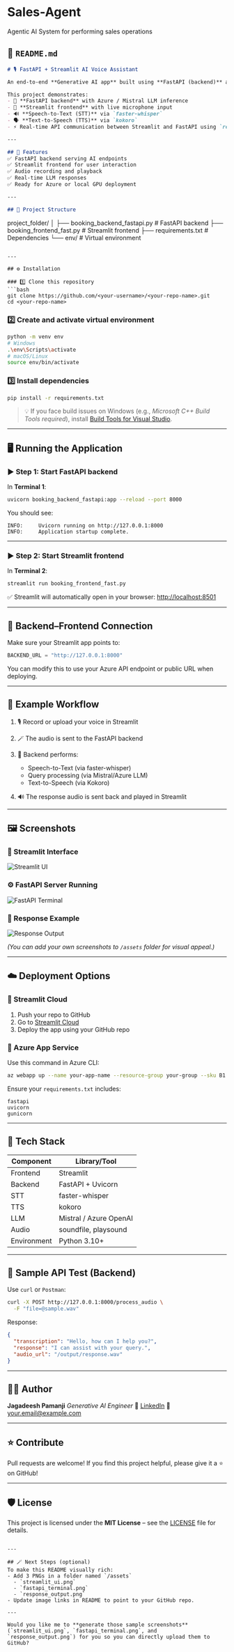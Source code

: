 # Sales-Agent
Agentic AI System for performing sales operations
## 📘 `README.md`

```markdown
# 🎙️ FastAPI + Streamlit AI Voice Assistant

An end-to-end **Generative AI app** built using **FastAPI (backend)** and **Streamlit (frontend)** for real-time speech-to-text, LLM-based reasoning, and text-to-speech response generation.

This project demonstrates:
- 🧠 **FastAPI backend** with Azure / Mistral LLM inference  
- 🎨 **Streamlit frontend** with live microphone input  
- 🔊 **Speech-to-Text (STT)** via `faster-whisper`  
- 🗣️ **Text-to-Speech (TTS)** via `kokoro`  
- ⚡ Real-time API communication between Streamlit and FastAPI using `requests`

---

## 🚀 Features
✅ FastAPI backend serving AI endpoints  
✅ Streamlit frontend for user interaction  
✅ Audio recording and playback  
✅ Real-time LLM responses  
✅ Ready for Azure or local GPU deployment  

---

## 🧩 Project Structure
```

project_folder/
│
├── booking_backend_fastapi.py     # FastAPI backend
├── booking_frontend_fast.py       # Streamlit frontend
├── requirements.txt               # Dependencies
└── env/                           # Virtual environment

````

---

## ⚙️ Installation

### 1️⃣ Clone this repository
```bash
git clone https://github.com/<your-username>/<your-repo-name>.git
cd <your-repo-name>
````

### 2️⃣ Create and activate virtual environment

```bash
python -m venv env
# Windows
.\env\Scripts\activate
# macOS/Linux
source env/bin/activate
```

### 3️⃣ Install dependencies

```bash
pip install -r requirements.txt
```

> 💡 If you face build issues on Windows (e.g., *Microsoft C++ Build Tools required*),
> install [Build Tools for Visual Studio](https://visualstudio.microsoft.com/visual-cpp-build-tools/).

---

## 🖥️ Running the Application

### ▶️ Step 1: Start FastAPI backend

In **Terminal 1**:

```bash
uvicorn booking_backend_fastapi:app --reload --port 8000
```

You should see:

```
INFO:     Uvicorn running on http://127.0.0.1:8000
INFO:     Application startup complete.
```

---

### ▶️ Step 2: Start Streamlit frontend

In **Terminal 2**:

```bash
streamlit run booking_frontend_fast.py
```

✅ Streamlit will automatically open in your browser:
[http://localhost:8501](http://localhost:8501)

---

## 🔗 Backend–Frontend Connection

Make sure your Streamlit app points to:

```python
BACKEND_URL = "http://127.0.0.1:8000"
```

You can modify this to use your Azure API endpoint or public URL when deploying.

---

## 🧠 Example Workflow

1. 🎙️ Record or upload your voice in Streamlit
2. 🪄 The audio is sent to the FastAPI backend
3. 🧾 Backend performs:

   * Speech-to-Text (via faster-whisper)
   * Query processing (via Mistral/Azure LLM)
   * Text-to-Speech (via Kokoro)
4. 🔊 The response audio is sent back and played in Streamlit

---

## 🖼️ Screenshots

### 🧩 Streamlit Interface

![Streamlit UI](assets/streamlit_ui.png)

### ⚙️ FastAPI Server Running

![FastAPI Terminal](assets/fastapi_terminal.png)

### 🧠 Response Example

![Response Output](assets/response_output.png)

*(You can add your own screenshots to `/assets` folder for visual appeal.)*

---

## ☁️ Deployment Options

### 🔹 Streamlit Cloud

1. Push your repo to GitHub
2. Go to [Streamlit Cloud](https://share.streamlit.io)
3. Deploy the app using your GitHub repo

### 🔹 Azure App Service

Use this command in Azure CLI:

```bash
az webapp up --name your-app-name --resource-group your-group --sku B1
```

Ensure your `requirements.txt` includes:

```
fastapi
uvicorn
gunicorn
```

---

## 🧰 Tech Stack

| Component   | Library/Tool           |
| ----------- | ---------------------- |
| Frontend    | Streamlit              |
| Backend     | FastAPI + Uvicorn      |
| STT         | faster-whisper         |
| TTS         | kokoro                 |
| LLM         | Mistral / Azure OpenAI |
| Audio       | soundfile, playsound   |
| Environment | Python 3.10+           |

---

## 🧪 Sample API Test (Backend)

Use `curl` or `Postman`:

```bash
curl -X POST http://127.0.0.1:8000/process_audio \
  -F "file=@sample.wav"
```

Response:

```json
{
  "transcription": "Hello, how can I help you?",
  "response": "I can assist with your query.",
  "audio_url": "/output/response.wav"
}
```

---

## 👨‍💻 Author

**Jagadeesh Pamanji**
*Generative AI Engineer*
🔗 [LinkedIn](https://linkedin.com/in/your-profile)
📧 [your.email@example.com](mailto:your.email@example.com)

---

## ⭐ Contribute

Pull requests are welcome!
If you find this project helpful, please give it a ⭐ on GitHub!

---

## 🛡️ License

This project is licensed under the **MIT License** – see the [LICENSE](LICENSE) file for details.

```

---

## 🪄 Next Steps (optional)
To make this README visually rich:
- Add 3 PNGs in a folder named `/assets`  
  - `streamlit_ui.png`
  - `fastapi_terminal.png`
  - `response_output.png`
- Update image links in README to point to your GitHub repo.

---

Would you like me to **generate those sample screenshots** (`streamlit_ui.png`, `fastapi_terminal.png`, and `response_output.png`) for you so you can directly upload them to GitHub?
```
